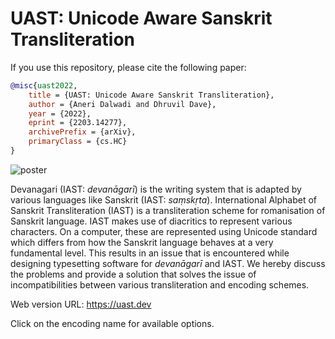 # UAST: Unicode Aware Sanskrit Transliteration

If you use this repository, please cite the following paper:

```bibtex
@misc{uast2022,
    title = {UAST: Unicode Aware Sanskrit Transliteration},
    author = {Aneri Dalwadi and Dhruvil Dave},
    year = {2022},
    eprint = {2203.14277},
    archivePrefix = {arXiv},
    primaryClass = {cs.HC}
}
```

![poster](/public/uast_poster.png)

Devanagari (IAST: _devanāgarī_) is the writing system that is adapted by various languages
like Sanskrit (IAST: _saṃskṛta_). International Alphabet of Sanskrit Transliteration (IAST) is
a transliteration scheme for romanisation of Sanskrit language. IAST makes use of diacritics
to represent various characters. On a computer, these are represented using Unicode standard
which differs from how the Sanskrit language behaves at a very fundamental level. This
results in an issue that is encountered while designing typesetting software for _devanāgarī_
and IAST. We hereby discuss the problems and provide a solution that solves the issue of
incompatibilities between various transliteration and encoding schemes.

Web version URL: https://uast.dev

Click on the encoding name for available options.
